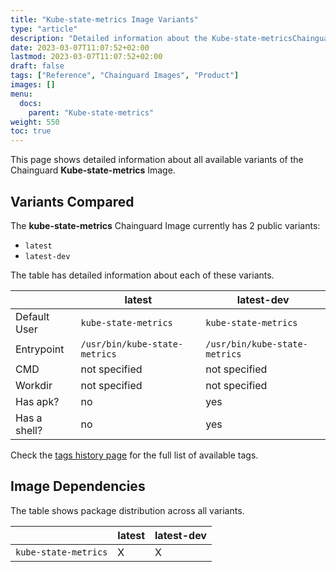 ```yaml
---
title: "Kube-state-metrics Image Variants"
type: "article"
description: "Detailed information about the Kube-state-metricsChainguard Image variants"
date: 2023-03-07T11:07:52+02:00
lastmod: 2023-03-07T11:07:52+02:00
draft: false
tags: ["Reference", "Chainguard Images", "Product"]
images: []
menu:
  docs:
    parent: "Kube-state-metrics"
weight: 550
toc: true
---
```


This page shows detailed information about all available variants of the Chainguard **Kube-state-metrics** Image.

## Variants Compared
The **kube-state-metrics** Chainguard Image currently has 2 public variants: 

- `latest`
- `latest-dev`

The table has detailed information about each of these variants.

|              | latest                        | latest-dev                    |
|--------------|-------------------------------|-------------------------------|
| Default User | `kube-state-metrics`          | `kube-state-metrics`          |
| Entrypoint   | `/usr/bin/kube-state-metrics` | `/usr/bin/kube-state-metrics` |
| CMD          | not specified                 | not specified                 |
| Workdir      | not specified                 | not specified                 |
| Has apk?     | no                            | yes                           |
| Has a shell? | no                            | yes                           |

Check the [tags history page](/chainguard/chainguard-images/reference/kube-state-metrics/tags_history/) for the full list of available tags.
## Image Dependencies
The table shows package distribution across all variants.

|                      | latest | latest-dev |
|----------------------|--------|------------|
| `kube-state-metrics` | X      | X          |
